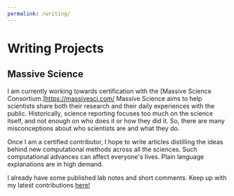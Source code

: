 ```yaml
---
permalink: /writing/
---
```

# Writing Projects

## Massive Science

I am currently working towards certification with the [Massive Science Consortium.]https://massivesci.com/  Massive Science aims to help scientists share both their research and their daily experiences with the public. Historically, science reporting focuses too much on the science itself, and not enough on who does it or how they did it. So, there are many misconceptions about who scientists are and what they do. 

Once I am a certified contributor, I hope to write articles distilling the ideas behind new computational methods across all the sciences. Such computational advances can affect everyone's lives. Plain language explanations are in high demand.

I already have some published lab notes and short comments. Keep up with my latest contributions [here!](https://massivesci.com/people/madison-hansen/)
